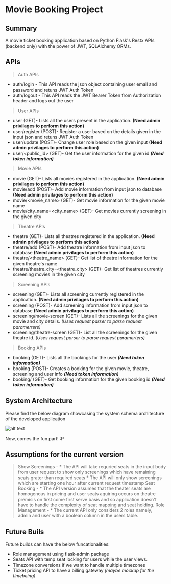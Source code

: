 # Movie Booking Project

## Summary
A movie ticket booking application based on Python Flask's Restx APIs (backend only) with the power of JWT, SQLAlchemy ORMs.
## APIs
> Auth APIs
  * auth/login - This API reads the json object containing user email and password and retuns JWT Auth Token
  * auth/logout - This API reads the JWT Bearer Token from Authorization header and logs out the user

> User APIs 
  * user (GET)- Lists all the users present in the application. **(Need admin privilages to perform this action)**
  * user/register (POST)- Register a user based on the details given in the input json and retuns JWT Auth Token
  * user/update (POST)- Change user role based on the given input **(Need admin privilages to perform this action)**
  * user/<public_id> (GET)- Get the user information for the given id   ***(Need token information)***

>  Movie APIs
  * movie (GET)- Lists all movies registered in the application. **(Need admin privilages to perform this action)**
  * movie/add (POST)- Add movie information from input json to database **(Need admin privilages to perform this action)**
  * movie/<movie_name> (GET)- Get movie information for the given movie name
  * movie/city_name=<city_name> (GET)- Get movies currently screening in the given city
 
> Theatre APIs
  * theatre (GET)- Lists all theatres registered in the application. **(Need admin privilages to perform this action)**
  * theatre/add (POST)- Add theatre information from input json to database **(Need admin privilages to perform this action)**
  * theatre/<theatre_name> (GET)- Get list of theatre information for the given theatre's name
  * theatre/theatre_city=<theatre_city> (GET)- Get list of theatres currently screening movies in the given city
  
> Screening APIs
  * screening (GET)- Lists all screening currently registered in the application.  **(Need admin privilages to perform this action)**
  * screening (POST)- Add screening information from input json to database **(Need admin privilages to perform this action)**
  * screening/movie-screen (GET)- Lists all the screenings for the given movie and city details. *(Uses request parser to parse request paramerters)*
  * screening/theatre-screen (GET)- List all the screenings for the given theatre id. *(Uses request parser to parse request paramerters)*
  
> Booking APIs
  * booking (GET)-  Lists all the bookings for the user    ***(Need token information)***
  * booking (POST)- Creates a booking for the given movie, theatre, screening and user info  ***(Need token information)***
  * booking/<booking-id> (GET)- Get booking information for the given booking id  ***(Need token information)***
  
## System Architecture
  Please find the below diagram showcasing the system schema architecture of the developed application
  
  ![alt text](https://github.com/keshavbohra/movie_bookie/blob/main/db_schema.jpg?raw=true)

  Now, comes the fun part! :P
  
## Assumptions for the current version
  > Show Screenings - 
    * The API will take requried seats in the input body from user request to show only screenings which have remaining seats grater than required seats
    * The API will only show screenings which are starting one hour after current request timestamp
  > Seat Booking -
    * The API version assumes that the theater seats are homogenous in pricing and user seats aquiring occurs on theatre premisis on first come first serve basis and so application doesn't have to handle the complexity of seat mapping and seat holding.
  > Role Management - 
    * The current API only considers 2 roles namely, admin and user with a boolean column in the users table.

## Future Buils
  Future builds can have the below funcationalities:
  * Role management using flask-admin package
  * Seats API with temp seat locking for users while the user views.
  * Timezone conversions if we want to handle multiple timezones
  * Ticket pricing API to have a billing gateway *(maybe mockup for the timebeing)*
  
